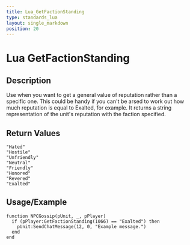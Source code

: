 ```yaml
---
title: Lua_GetFactionStanding
type: standards_lua
layout: single_markdown
position: 20
---
```


# Lua GetFactionStanding

## Description

Use when you want to get a general value of reputation rather than a specific one. This could be handy if you can't be arsed to work out how much reputation is equal to Exalted, for example. It returns a string representation of the unit's reputation with the faction specified.

## Return Values

```
"Hated"
"Hostile"
"Unfriendly"
"Neutral"
"Friendly"
"Honored"
"Revered"
"Exalted"
```

## Usage/Example

```
function NPCGossip(pUnit, _, pPlayer)
  if (pPlayer:GetFactionStanding(1066) == "Exalted") then
    pUnit:SendChatMessage(12, 0, "Example message.")
  end
end
```